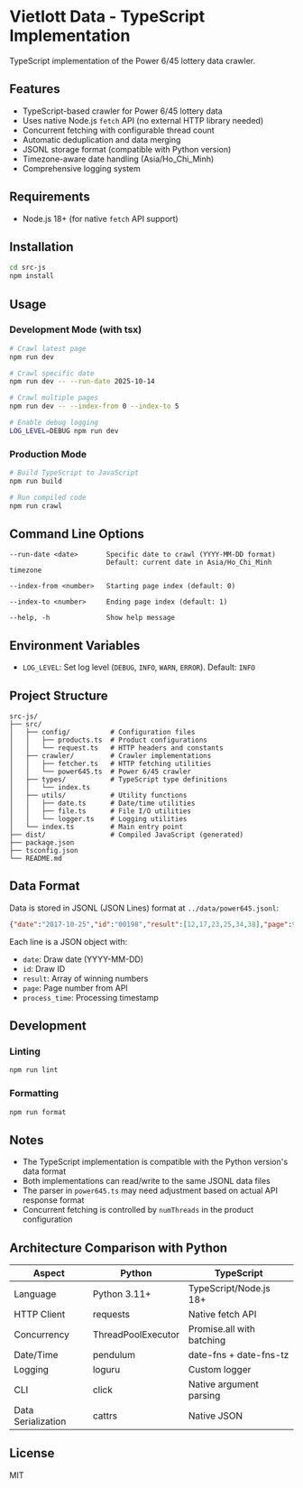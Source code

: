 # Vietlott Data - TypeScript Implementation

TypeScript implementation of the Power 6/45 lottery data crawler.

## Features

- TypeScript-based crawler for Power 6/45 lottery data
- Uses native Node.js `fetch` API (no external HTTP library needed)
- Concurrent fetching with configurable thread count
- Automatic deduplication and data merging
- JSONL storage format (compatible with Python version)
- Timezone-aware date handling (Asia/Ho_Chi_Minh)
- Comprehensive logging system

## Requirements

- Node.js 18+ (for native `fetch` API support)

## Installation

```bash
cd src-js
npm install
```

## Usage

### Development Mode (with tsx)

```bash
# Crawl latest page
npm run dev

# Crawl specific date
npm run dev -- --run-date 2025-10-14

# Crawl multiple pages
npm run dev -- --index-from 0 --index-to 5

# Enable debug logging
LOG_LEVEL=DEBUG npm run dev
```

### Production Mode

```bash
# Build TypeScript to JavaScript
npm run build

# Run compiled code
npm run crawl
```

## Command Line Options

```
--run-date <date>       Specific date to crawl (YYYY-MM-DD format)
                        Default: current date in Asia/Ho_Chi_Minh timezone

--index-from <number>   Starting page index (default: 0)

--index-to <number>     Ending page index (default: 1)

--help, -h              Show help message
```

## Environment Variables

- `LOG_LEVEL`: Set log level (`DEBUG`, `INFO`, `WARN`, `ERROR`). Default: `INFO`

## Project Structure

```
src-js/
├── src/
│   ├── config/          # Configuration files
│   │   ├── products.ts  # Product configurations
│   │   └── request.ts   # HTTP headers and constants
│   ├── crawler/         # Crawler implementations
│   │   ├── fetcher.ts   # HTTP fetching utilities
│   │   └── power645.ts  # Power 6/45 crawler
│   ├── types/           # TypeScript type definitions
│   │   └── index.ts
│   ├── utils/           # Utility functions
│   │   ├── date.ts      # Date/time utilities
│   │   ├── file.ts      # File I/O utilities
│   │   └── logger.ts    # Logging utilities
│   └── index.ts         # Main entry point
├── dist/                # Compiled JavaScript (generated)
├── package.json
├── tsconfig.json
└── README.md
```

## Data Format

Data is stored in JSONL (JSON Lines) format at `../data/power645.jsonl`:

```json
{"date":"2017-10-25","id":"00198","result":[12,17,23,25,34,38],"page":99,"process_time":"2023-01-30 14:08:46.805928"}
```

Each line is a JSON object with:
- `date`: Draw date (YYYY-MM-DD)
- `id`: Draw ID
- `result`: Array of winning numbers
- `page`: Page number from API
- `process_time`: Processing timestamp

## Development

### Linting

```bash
npm run lint
```

### Formatting

```bash
npm run format
```

## Notes

- The TypeScript implementation is compatible with the Python version's data format
- Both implementations can read/write to the same JSONL data files
- The parser in `power645.ts` may need adjustment based on actual API response format
- Concurrent fetching is controlled by `numThreads` in the product configuration

## Architecture Comparison with Python

| Aspect | Python | TypeScript |
|--------|--------|------------|
| Language | Python 3.11+ | TypeScript/Node.js 18+ |
| HTTP Client | requests | Native fetch API |
| Concurrency | ThreadPoolExecutor | Promise.all with batching |
| Date/Time | pendulum | date-fns + date-fns-tz |
| Logging | loguru | Custom logger |
| CLI | click | Native argument parsing |
| Data Serialization | cattrs | Native JSON |

## License

MIT
